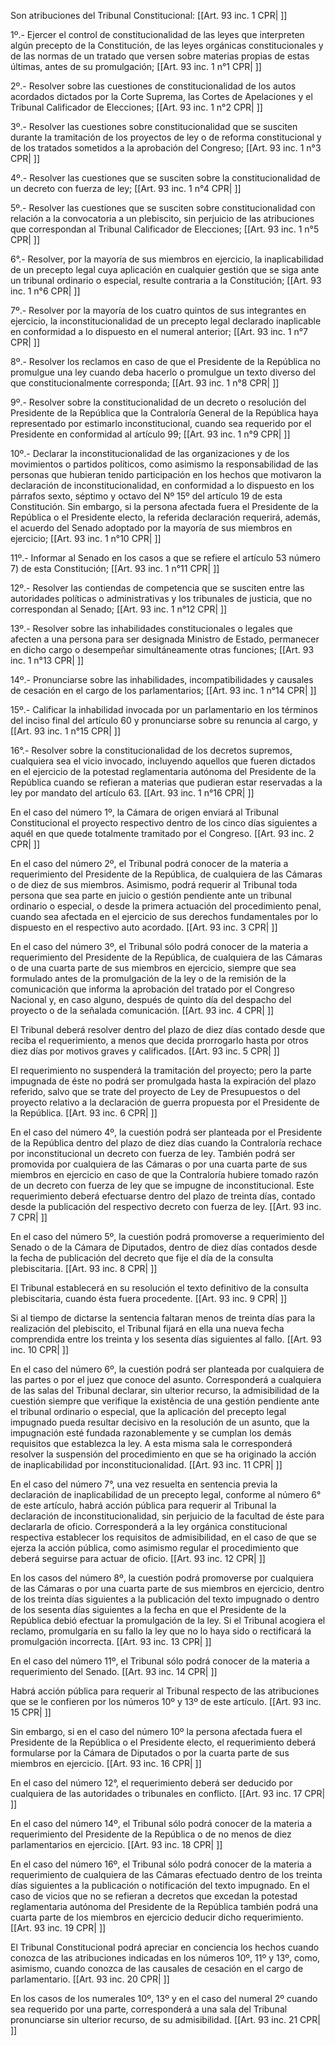 Son atribuciones del Tribunal Constitucional: [[Art. 93 inc. 1 CPR| ]]

1º.- Ejercer el control de constitucionalidad de las leyes que interpreten algún precepto de la Constitución, de las leyes orgánicas constitucionales y de las normas de un tratado que versen sobre materias propias de estas últimas, antes de su promulgación; [[Art. 93 inc. 1 n°1 CPR| ]]

2º.- Resolver sobre las cuestiones de constitucionalidad de los autos acordados dictados por la Corte Suprema, las Cortes de Apelaciones y el Tribunal Calificador de Elecciones; [[Art. 93 inc. 1 n°2 CPR| ]]

3º.- Resolver las cuestiones sobre constitucionalidad que se susciten durante la tramitación de los proyectos de ley o de reforma constitucional y de los tratados sometidos a la aprobación del Congreso; [[Art. 93 inc. 1 n°3 CPR| ]]

4º.- Resolver las cuestiones que se susciten sobre la constitucionalidad de un decreto con fuerza de ley; [[Art. 93 inc. 1 n°4 CPR| ]]

5º.- Resolver las cuestiones que se susciten sobre constitucionalidad con relación a la convocatoria a un plebiscito, sin perjuicio de las atribuciones que correspondan al Tribunal Calificador de Elecciones; [[Art. 93 inc. 1 n°5 CPR| ]]

6°.- Resolver, por la mayoría de sus miembros en ejercicio, la inaplicabilidad de un precepto legal cuya aplicación en cualquier gestión que se siga ante un tribunal ordinario o especial, resulte contraria a la Constitución; [[Art. 93 inc. 1 n°6 CPR| ]]

7º.- Resolver por la mayoría de los cuatro quintos de sus integrantes en ejercicio, la inconstitucionalidad de un precepto legal declarado inaplicable en conformidad a lo dispuesto en el numeral anterior; [[Art. 93 inc. 1 n°7 CPR| ]]

8º.- Resolver los reclamos en caso de que el Presidente de la República no promulgue una ley cuando deba hacerlo o promulgue un texto diverso del que constitucionalmente corresponda; [[Art. 93 inc. 1 n°8 CPR| ]]

9º.- Resolver sobre la constitucionalidad de un decreto o resolución del Presidente de la República que la Contraloría General de la República haya representado por estimarlo inconstitucional, cuando sea requerido por el Presidente en conformidad al artículo 99; [[Art. 93 inc. 1 n°9 CPR| ]]

10º.- Declarar la inconstitucionalidad de las organizaciones y de los movimientos o partidos políticos, como asimismo la responsabilidad de las personas que hubieran tenido participación en los hechos que motivaron la declaración de inconstitucionalidad, en conformidad a lo dispuesto en los párrafos sexto, séptimo y octavo del Nº 15º del artículo 19 de esta Constitución. Sin embargo, si la persona afectada fuera el Presidente de la República o el Presidente electo, la referida declaración requerirá, además, el acuerdo del Senado adoptado por la mayoría de sus miembros en ejercicio; [[Art. 93 inc. 1 n°10 CPR| ]]

11º.- Informar al Senado en los casos a que se refiere el artículo 53 número 7) de esta Constitución; [[Art. 93 inc. 1 n°11 CPR| ]]

12º.- Resolver las contiendas de competencia que se susciten entre las autoridades políticas o administrativas y los tribunales de justicia, que no correspondan al Senado; [[Art. 93 inc. 1 n°12 CPR| ]]

13º.- Resolver sobre las inhabilidades constitucionales o legales que afecten a una persona para ser designada Ministro de Estado, permanecer en dicho cargo o desempeñar simultáneamente otras funciones; [[Art. 93 inc. 1 n°13 CPR| ]]

14º.- Pronunciarse sobre las inhabilidades, incompatibilidades y causales de cesación en el cargo de los parlamentarios; [[Art. 93 inc. 1 n°14 CPR| ]]

15º.- Calificar la inhabilidad invocada por un parlamentario en los términos del inciso final del artículo 60 y pronunciarse sobre su renuncia al cargo, y [[Art. 93 inc. 1 n°15 CPR| ]]

16°.- Resolver sobre la constitucionalidad de los decretos supremos, cualquiera sea el vicio invocado, incluyendo aquellos que fueren dictados en el ejercicio de la potestad reglamentaria autónoma del Presidente de la República cuando se refieran a materias que pudieran estar reservadas a la ley por mandato del artículo 63. [[Art. 93 inc. 1 n°16 CPR| ]]

En el caso del número 1º, la Cámara de origen enviará al Tribunal Constitucional el proyecto respectivo dentro de los cinco días siguientes a aquél en que quede totalmente tramitado por el Congreso. [[Art. 93 inc. 2 CPR| ]]

En el caso del número 2º, el Tribunal podrá conocer de la materia a requerimiento del Presidente de la República, de cualquiera de las Cámaras o de diez de sus miembros. Asimismo, podrá requerir al Tribunal toda persona que sea parte en juicio o gestión pendiente ante un tribunal ordinario o especial, o desde la primera actuación del procedimiento penal, cuando sea afectada en el ejercicio de sus derechos fundamentales por lo dispuesto en el respectivo auto acordado. [[Art. 93 inc. 3 CPR| ]]

En el caso del número 3º, el Tribunal sólo podrá conocer de la materia a requerimiento del Presidente de la República, de cualquiera de las Cámaras o de una cuarta parte de sus miembros en ejercicio, siempre que sea formulado antes de la promulgación de la ley o de la remisión de la comunicación que informa la aprobación del tratado por el Congreso Nacional y, en caso alguno, después de quinto día del despacho del proyecto o de la señalada comunicación. [[Art. 93 inc. 4 CPR| ]]

El Tribunal deberá resolver dentro del plazo de diez días contado desde que reciba el requerimiento, a menos que decida prorrogarlo hasta por otros diez días por motivos graves y calificados. [[Art. 93 inc. 5 CPR| ]]

El requerimiento no suspenderá la tramitación del proyecto; pero la parte impugnada de éste no podrá ser promulgada hasta la expiración del plazo referido, salvo que se trate del proyecto de Ley de Presupuestos o del proyecto relativo a la declaración de guerra propuesta por el Presidente de la República. [[Art. 93 inc. 6 CPR| ]]

En el caso del número 4º, la cuestión podrá ser planteada por el Presidente de la República dentro del plazo de diez días cuando la Contraloría rechace por inconstitucional un decreto con fuerza de ley. También podrá ser promovida por cualquiera de las Cámaras o por una cuarta parte de sus miembros en ejercicio en caso de que la Contraloría hubiere tomado razón de un decreto con fuerza de ley que se impugne de inconstitucional. Este requerimiento deberá efectuarse dentro del plazo de treinta días, contado desde la publicación del respectivo decreto con fuerza de ley. [[Art. 93 inc. 7 CPR| ]]

En el caso del número 5º, la cuestión podrá promoverse a requerimiento del Senado o de la Cámara de Diputados, dentro de diez días contados desde la fecha de publicación del decreto que fije el día de la consulta plebiscitaria. [[Art. 93 inc. 8 CPR| ]]

El Tribunal establecerá en su resolución el texto definitivo de la consulta plebiscitaria, cuando ésta fuera procedente. [[Art. 93 inc. 9 CPR| ]]

Si al tiempo de dictarse la sentencia faltaran menos de treinta días para la realización del plebiscito, el Tribunal fijará en ella una nueva fecha comprendida entre los treinta y los sesenta días siguientes al fallo. [[Art. 93 inc. 10 CPR| ]]

En el caso del número 6º, la cuestión podrá ser planteada por cualquiera de las partes o por el juez que conoce del asunto. Corresponderá a cualquiera de las salas del Tribunal declarar, sin ulterior recurso, la admisibilidad de la cuestión siempre que verifique la existência de una gestión pendiente ante el tribunal ordinario o especial, que la aplicación del precepto legal impugnado pueda resultar decisivo en la resolución de un asunto, que la impugnación esté fundada razonablemente y se cumplan los demás requisitos que establezca la ley. A esta misma sala le corresponderá resolver la suspensión del procedimiento en que se ha originado la acción de inaplicabilidad por inconstitucionalidad. [[Art. 93 inc. 11 CPR| ]]

En el caso del número 7°, una vez resuelta en sentencia previa la declaración de inaplicabilidad de un precepto legal, conforme al número 6° de este artículo, habrá acción pública para requerir al Tribunal la declaración de inconstitucionalidad, sin perjuicio de la facultad de éste para declararla de oficio. Corresponderá a la ley orgánica constitucional respectiva establecer los requisitos de admisibilidad, en el caso de que se ejerza la acción pública, como asimismo regular el procedimiento que deberá seguirse para actuar de oficio. [[Art. 93 inc. 12 CPR| ]]

En los casos del número 8º, la cuestión podrá promoverse por cualquiera de las Cámaras o por una cuarta parte de sus miembros en ejercicio, dentro de los treinta días siguientes a la publicación del texto impugnado o dentro de los sesenta días siguientes a la fecha en que el Presidente de la República debió efectuar la promulgación de la ley. Si el Tribunal acogiera el reclamo, promulgaría en su fallo la ley que no lo haya sido o rectificará la promulgación incorrecta. [[Art. 93 inc. 13 CPR| ]]

En el caso del número 11º, el Tribunal sólo podrá conocer de la materia a requerimiento del Senado. [[Art. 93 inc. 14 CPR| ]]

Habrá acción pública para requerir al Tribunal respecto de las atribuciones que se le confieren por los números 10º y 13º de este artículo. [[Art. 93 inc. 15 CPR| ]]

Sin embargo, si en el caso del número 10º la persona afectada fuera el Presidente de la República o el Presidente electo, el requerimiento deberá formularse por la Cámara de Diputados o por la cuarta parte de sus miembros en ejercicio. [[Art. 93 inc. 16 CPR| ]]

En el caso del número 12°, el requerimiento deberá ser deducido por cualquiera de las autoridades o tribunales en conflicto. [[Art. 93 inc. 17 CPR| ]]

En el caso del número 14º, el Tribunal sólo podrá conocer de la materia a requerimiento del Presidente de la República o de no menos de diez parlamentarios en ejercicio. [[Art. 93 inc. 18 CPR| ]]

En el caso del número 16º, el Tribunal sólo podrá conocer de la materia a requerimiento de cualquiera de las Cámaras efectuado dentro de los treinta días siguientes a la publicación o notificación del texto impugnado. En el caso de vicios que no se refieran a decretos que excedan la potestad reglamentaria autónoma del Presidente de la República también podrá una cuarta parte de los miembros en ejercicio deducir dicho requerimiento. [[Art. 93 inc. 19 CPR| ]]

El Tribunal Constitucional podrá apreciar en conciencia los hechos cuando conozca de las atribuciones indicadas en los números 10º, 11º y 13º, como, asimismo, cuando conozca de las causales de cesación en el cargo de parlamentario. [[Art. 93 inc. 20 CPR| ]]

En los casos de los numerales 10º, 13º y en el caso del numeral 2º cuando sea requerido por una parte, corresponderá a una sala del Tribunal pronunciarse sin ulterior recurso, de su admisibilidad. [[Art. 93 inc. 21 CPR| ]]